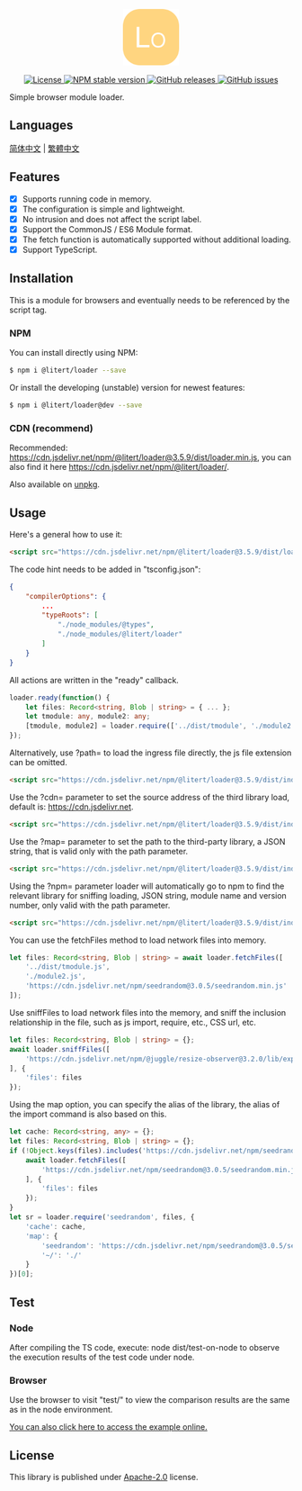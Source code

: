 <p align="center"><img src="./doc/icon.svg" width="100" height="100" alt="Loader"></p>
<p align="center">
    <a href="https://github.com/litert/loader.js/blob/master/LICENSE">
        <img alt="License" src="https://img.shields.io/github/license/litert/loader.js?color=blue" />
    </a>
    <a href="https://www.npmjs.com/package/@litert/loader">
        <img alt="NPM stable version" src="https://img.shields.io/npm/v/@litert/loader?color=brightgreen&logo=npm" />
    </a>
    <a href="https://github.com/litert/loader.js/releases">
        <img alt="GitHub releases" src="https://img.shields.io/github/v/release/litert/loader.js?color=brightgreen&logo=github" />
    </a>
    <a href="https://github.com/litert/loader.js/issues">
        <img alt="GitHub issues" src="https://img.shields.io/github/issues/litert/loader.js?color=blue&logo=github" />
    </a>
</p>

Simple browser module loader.

## Languages

[简体中文](doc/README.sc.md) | [繁體中文](doc/README.tc.md)

## Features

- [x] Supports running code in memory.  
- [x] The configuration is simple and lightweight.  
- [x] No intrusion and does not affect the script label.  
- [x] Support the CommonJS / ES6 Module format.  
- [x] The fetch function is automatically supported without additional loading.  
- [x] Support TypeScript.

## Installation

This is a module for browsers and eventually needs to be referenced by the script tag.

### NPM

You can install directly using NPM:

```sh
$ npm i @litert/loader --save
```

Or install the developing (unstable) version for newest features:

```sh
$ npm i @litert/loader@dev --save
```

### CDN (recommend)

Recommended: https://cdn.jsdelivr.net/npm/@litert/loader@3.5.9/dist/loader.min.js, you can also find it here https://cdn.jsdelivr.net/npm/@litert/loader/.

Also available on [unpkg](https://unpkg.com/@litert/loader@3.5.9/dist/loader.min.js).

## Usage

Here's a general how to use it:

```html
<script src="https://cdn.jsdelivr.net/npm/@litert/loader@3.5.9/dist/loader.min.js"></script>
```

The code hint needs to be added in "tsconfig.json":

```json
{
    "compilerOptions": {
        ...
        "typeRoots": [
            "./node_modules/@types",
            "./node_modules/@litert/loader"
        ]
    }
}
```

All actions are written in the "ready" callback.

```typescript
loader.ready(function() {
    let files: Record<string, Blob | string> = { ... };
    let tmodule: any, module2: any;
    [tmodule, module2] = loader.require(['../dist/tmodule', './module2'], files);
});
```

Alternatively, use ?path= to load the ingress file directly, the js file extension can be omitted.

```html
<script src="https://cdn.jsdelivr.net/npm/@litert/loader@3.5.9/dist/index.min.js?path=../lib/test"></script>
```

Use the ?cdn= parameter to set the source address of the third library load, default is: https://cdn.jsdelivr.net.

```html
<script src="https://cdn.jsdelivr.net/npm/@litert/loader@3.5.9/dist/index.min.js?cdn=https://cdn.xxx.xxx"></script>
```

Use the ?map= parameter to set the path to the third-party library, a JSON string, that is valid only with the path parameter.

```html
<script src="https://cdn.jsdelivr.net/npm/@litert/loader@3.5.9/dist/index.min.js?&path=xxx&map={'xxx':'https://xx/npm/index'}"></script>
```

Using the ?npm= parameter loader will automatically go to npm to find the relevant library for sniffing loading, JSON string, module name and version number, only valid with the path parameter.

```html
<script src="https://cdn.jsdelivr.net/npm/@litert/loader@3.5.9/dist/index.min.js?&path=xxx&npm={'xxx':'1.0.0'}"></script>
```

You can use the fetchFiles method to load network files into memory.

```typescript
let files: Record<string, Blob | string> = await loader.fetchFiles([
    '../dist/tmodule.js',
    './module2.js',
    'https://cdn.jsdelivr.net/npm/seedrandom@3.0.5/seedrandom.min.js'
]);
```

Use sniffFiles to load network files into the memory, and sniff the inclusion relationship in the file, such as js import, require, etc., CSS url, etc.

```typescript
let files: Record<string, Blob | string> = {};
await loader.sniffFiles([
    'https://cdn.jsdelivr.net/npm/@juggle/resize-observer@3.2.0/lib/exports/resize-observer.js'
], {
    'files': files
});
```

Using the map option, you can specify the alias of the library, the alias of the import command is also based on this.

```typescript
let cache: Record<string, any> = {};
let files: Record<string, Blob | string> = {};
if (!Object.keys(files).includes('https://cdn.jsdelivr.net/npm/seedrandom@3.0.5/seedrandom.min.js')) {
    await loader.fetchFiles([
        'https://cdn.jsdelivr.net/npm/seedrandom@3.0.5/seedrandom.min.js'
    ], {
        'files': files
    });
}
let sr = loader.require('seedrandom', files, {
    'cache': cache,
    'map': {
        'seedrandom': 'https://cdn.jsdelivr.net/npm/seedrandom@3.0.5/seedrandom.min',
        '~/': './'
    }
})[0];
```

## Test

### Node

After compiling the TS code, execute: node dist/test-on-node to observe the execution results of the test code under node.

### Browser

Use the browser to visit "test/" to view the comparison results are the same as in the node environment.

[You can also click here to access the example online.](https://litert.github.io/loader.js/test/)

## License

This library is published under [Apache-2.0](./LICENSE) license.